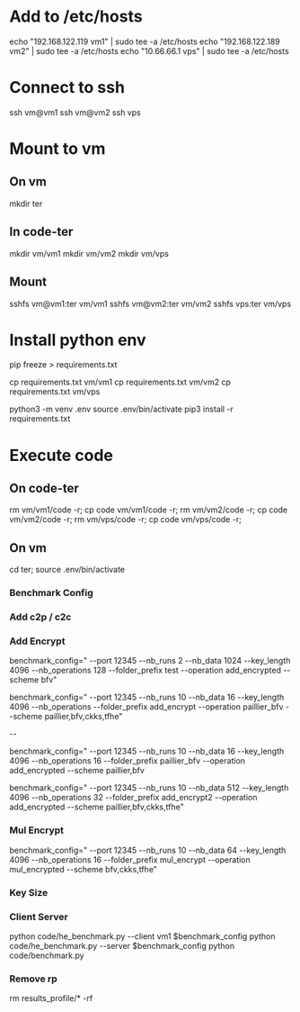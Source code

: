 # Add to /etc/hosts
echo "192.168.122.119 vm1" | sudo tee -a /etc/hosts
echo "192.168.122.189 vm2" | sudo tee -a /etc/hosts
echo "10.66.66.1 vps" | sudo tee -a /etc/hosts

# Connect to ssh
ssh vm@vm1
ssh vm@vm2
ssh vps

# Mount to vm
## On vm
mkdir ter

## In code-ter
mkdir vm/vm1
mkdir vm/vm2
mkdir vm/vps

## Mount
sshfs vm@vm1:ter vm/vm1
sshfs vm@vm2:ter vm/vm2
sshfs vps:ter vm/vps

# Install python env
pip freeze > requirements.txt

cp requirements.txt vm/vm1
cp requirements.txt vm/vm2
cp requirements.txt vm/vps

python3 -m venv .env
source .env/bin/activate
pip3 install -r requirements.txt

# Execute code
## On code-ter
rm vm/vm1/code -r; cp code vm/vm1/code -r;
rm vm/vm2/code -r; cp code vm/vm2/code -r;
rm vm/vps/code -r; cp code vm/vps/code -r;

## On vm
cd ter; source .env/bin/activate

### Benchmark Config

### Add c2p / c2c
<!-- benchmark_config=" --port 12345 --nb_runs 10 --nb_data 512 --key_length 4096 --nb_operations 4 --folder_prefix c2p_c2c --operation mul_scalar,mul_encrypted --scheme bfv,ckks"
// faire pour 10 -->

### Add Encrypt
benchmark_config=" --port 12345 --nb_runs 2 --nb_data 1024 --key_length 4096 --nb_operations 128 --folder_prefix test --operation add_encrypted --scheme bfv"

benchmark_config=" --port 12345 --nb_runs 10 --nb_data 16 --key_length 4096 --nb_operations  --folder_prefix add_encrypt --operation paillier_bfv --scheme paillier,bfv,ckks,tfhe"

--

benchmark_config=" --port 12345 --nb_runs 10 --nb_data 16 --key_length 4096 --nb_operations 16 --folder_prefix paillier_bfv --operation add_encrypted --scheme paillier,bfv

benchmark_config=" --port 12345 --nb_runs 10 --nb_data 512 --key_length 4096 --nb_operations 32 --folder_prefix add_encrypt2 --operation add_encrypted --scheme paillier,bfv,ckks,tfhe"

### Mul Encrypt
benchmark_config=" --port 12345 --nb_runs 10 --nb_data 64 --key_length 4096 --nb_operations 16 --folder_prefix mul_encrypt --operation mul_encrypted --scheme bfv,ckks,tfhe"

### Key Size
<!-- benchmark_config=" --port 12345 --nb_runs 1 --nb_data 128 --key_length 8192 --nb_operations 8 --folder_prefix test3 --operation add_encrypted --scheme bfv,ckks" -->

### Client Server
python code/he_benchmark.py --client vm1 $benchmark_config
python code/he_benchmark.py --server $benchmark_config
python code/benchmark.py

### Remove rp
rm results_profile/* -rf